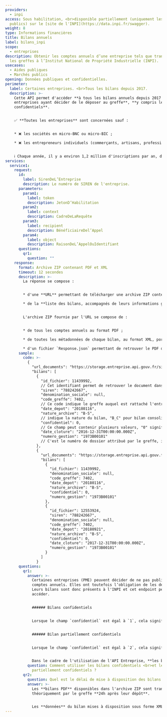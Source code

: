 ```yaml
---
providers:
  - inpi
access: Sous habilitation, <br>disponible partiellement (uniquement les bilans
  publics) sur le [site de l'INPI](https://data.inpi.fr/swagger).
weight: 8
type: Informations financières
title: Bilans annuels
label: bilans_inpi
scope:
  - entreprises
description: Obtenir les comptes annuels d’une entreprise tels que transmis par
  les greffes à l’Institut National de Propriété Industrielle (INPI).
usecases:
  - Aides publiques
  - Marchés publics
opening: Données publiques et confidentielles.
perimeter:
  label: Certaines entreprises. <br>Tous les bilans depuis 2017.
  description: >-
    Cette API permet d'accéder **à tous les bilans annuels depuis 2017 des
    entreprises ayant décider de le déposer au greffe**, **y compris les bilans
    confidentiels**.


    ✅ **Toutes les entreprises** sont concernées sauf : 


    * ❌ les sociétés en micro-BNC ou micro-BIC ;

    * ❌ les entrepreneurs individuels (commerçants, artisans, profession libérale, micro-entrepreneurs notamment) ;


    ℹ️ Chaque année, il y a environ 1,2 million d'inscriptions par an, dont 45% avec déclaration de confidentialité.
services:
  service1:
    request:
      id:
        label: SirenDeL’Entreprise
        description: Le numéro de SIREN de l'entreprise.
      parameters:
        param1:
          label: token
          description: JetonD’Habilitation
        param2:
          label: context
          description: CadreDeLaRequête
        param3:
          label: recipient
          description: BénéficiaireDel’Appel
        param4:
          label: object
          description: RaisonDeL’AppelOuIdentifiant
      questions:
        qr1:
          question: ""
    response:
      format: Archive ZIP contenant PDF et XML
      timeout: 12 secondes
      description: >-
        La réponse se compose :


        * d'une **URL** permettant de télécharger une archive ZIP contenant l'ensemble des bilans au format PDF de l'entité appelée ;

        * de la **liste des bilans, accompagnés de leurs informations génériques** (identifiant du fichier dans l'archive téléchargée, le code greffe, les dates de dépôt et clôture, la nature de l'archive, son degré de confidentialité, et le numéro de gestion.)


        L'archive ZIP fournie par l'URL se compose de :


        * de tous les comptes annuels au format PDF ;

        * de toutes les métadonnées de chaque bilan, au format XML, portant le même nom que le PDF associé ;

        * d'un fichier `Response.json` permettant de retrouver le PDF dans l'archive à partir de l' `id_fichier` du bilan indiqué dans la liste JSON des bilans.
      sample:
        code: >-
          {
            "url_documents": "https://storage.entreprise.api.gouv.fr/siade_dev/1565607027-91ac7ac7e80b866055d23b9203e41fa0de487bc0-all_documents.zip",
            "bilans": [
              {
                "id_fichier": 11439992, 
                // Cet identifiant permet de retrouver le document dans l'archive ZIP, à l'aide du fichier "Response.json" permettant de faire lien entre cet ID et le nom du PDF.
                "siren": "788242667",
                "denomination_sociale": null,
                "code_greffe": 7402,
                // Ce code indique le greffe auquel est rattaché l'entreprise. 7402 correspond par exemple au greffe de Thonon-les-Bains.
                "date_depot": "20180116",
                "nature_archive": "B-S", 
                // indique la nature du bilan, "B_C" pour bilan consolidé, "B-S" pour bilan simplifié, "B-CO" pour bilan complet et "B-BA" pour les bilans de banques et assurances.
                "confidentiel": 0, 
                // Ce champ peut contenir plusieurs valeurs, "0" signifie que le bilan est public, "1" indique que le bilan est confidentiel, "2", que le bilan est partiellement confidentiel.
                "date_cloture": "2016-12-31T00:00:00.000Z",
                "numero_gestion": "1973B00101"
                // C'est le numéro de dossier attribué par le greffe, il permet d'identifier de manière unique les dossiers. Cette unicité est valable pour un seul greffe. L'unicité totale s'obtient donc en associant le code greffe au numéro de gestion.
              },
              {
                "url_documents": "https://storage.entreprise.api.gouv.fr/siade_dev/1565607027-91ac7ac7e80b866055d23b9203e41fa0de487bc0-all_documents.zip",
                "bilans": [
                  {
                    "id_fichier": 11439992,
                    "denomination_sociale": null,
                    "code_greffe": 7402,
                    "date_depot": "20180116",
                    "nature_archive": "B-S",
                    "confidentiel": 0, 
                    "numero_gestion": "1973B00101"
                  },
                  {
                    "id_fichier": 12553924,
                    "siren": "788242667",
                    "denomination_sociale": null,
                    "code_greffe": 7402,
                    "date_depot": "20180921",
                    "nature_archive": "B-S",
                    "confidentiel": 0,
                    "date_cloture": "2017-12-31T00:00:00.000Z",
                    "numero_gestion": "1973B00101"
                  }
                ]
              }
      questions:
        qr1:
          answer: >-
            Certaines entreprises (PME) peuvent décider de ne pas publier leurs
            comptes annuels. Elles ont toutefois l’obligation de les déposer.
            Leurs bilans sont donc présents à l'INPI et cet endpoint permet d'y
            accéder. 


            ###### Bilans confidentiels


            Lorsque le champ `confidentiel` est égal à `1`, cela signifie que le bilan est totalement confidentiel et implique que vous vous engagez à n'**utiliser ces informations que dans le cadre strict de vos missions de service public**, à **ne pas les rediffuser** ni les divulguer auprès de tiers non autorisés.


            ###### Bilan partiellement confidentiels


            Lorsque le champ `confidentiel` est égal à `2`, cela signifie qu'une partie du document est confidentielle et que l'autre est publique. Depuis 2019, l'INPI a rendu les PDF séparables, ce qui permet aux personnes n'ayant pas d'habilitation spécifique de télécharger les informations publiques disponibles.


            Dans le cadre de l'utilisation de l'API Entreprise, **les bilans partiellement confidentiels de l'INPI sont à traiter comme les bilans confidentiels** puisque la distinction n'est pas faite entre données publiques et secrètes. Vous vous engagez  à n'utiliser ces informations que dans le strict cadre de vos missions de service publics, à ne pas les rediffuser ni les divulguer à des tiers non autorisés.
          question: Comment utiliser les bilans confidentiels <br>et les bilans
            partiellement confidentiels ?
        qr2:
          question: Quel est le délai de mise à disposition des bilans dans l'API INPI ?
          answer: >-
            Les **bilans PDF** disponibles dans l'archive ZIP sont transmis
            théoriquement par le greffe **24h après leur dépôt**.


            Les **données** du bilan mises à disposition sous forme XML nécessitent un délai plus long de **deux semaines**.
---
```

